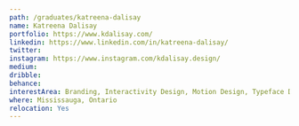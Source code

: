 ```yaml
---
path: /graduates/katreena-dalisay
name: Katreena Dalisay
portfolio: https://www.kdalisay.com/
linkedin: https://www.linkedin.com/in/katreena-dalisay/
twitter:
instagram: https://www.instagram.com/kdalisay.design/
medium:
dribble:
behance:
interestArea: Branding, Interactivity Design, Motion Design, Typeface Design
where: Mississauga, Ontario
relocation: Yes
---
```

